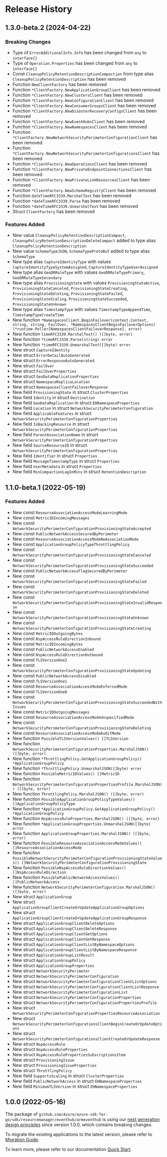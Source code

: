 # Release History

## 1.3.0-beta.2 (2024-04-22)
### Breaking Changes

- Type of `ErrorAdditionalInfo.Info` has been changed from `any` to `interface{}`
- Type of `Operation.Properties` has been changed from `any` to `interface{}`
- Const `CleanupPolicyRetentionDescriptionCompaction` from type alias `CleanupPolicyRetentionDescription` has been removed
- Function `NewClientFactory` has been removed
- Function `*ClientFactory.NewApplicationGroupClient` has been removed
- Function `*ClientFactory.NewClustersClient` has been removed
- Function `*ClientFactory.NewConfigurationClient` has been removed
- Function `*ClientFactory.NewConsumerGroupsClient` has been removed
- Function `*ClientFactory.NewDisasterRecoveryConfigsClient` has been removed
- Function `*ClientFactory.NewEventHubsClient` has been removed
- Function `*ClientFactory.NewNamespacesClient` has been removed
- Function `*ClientFactory.NewNetworkSecurityPerimeterConfigurationClient` has been removed
- Function `*ClientFactory.NewNetworkSecurityPerimeterConfigurationsClient` has been removed
- Function `*ClientFactory.NewOperationsClient` has been removed
- Function `*ClientFactory.NewPrivateEndpointConnectionsClient` has been removed
- Function `*ClientFactory.NewPrivateLinkResourcesClient` has been removed
- Function `*ClientFactory.NewSchemaRegistryClient` has been removed
- Function `dateTimeRFC3339.MarshalText` has been removed
- Function `*dateTimeRFC3339.Parse` has been removed
- Function `*dateTimeRFC3339.UnmarshalText` has been removed
- Struct `ClientFactory` has been removed

### Features Added

- New value `CleanupPolicyRetentionDescriptionCompact`, `CleanupPolicyRetentionDescriptionDeleteCompact` added to type alias `CleanupPolicyRetentionDescription`
- New value `SchemaTypeJSON`, `SchemaTypeProtoBuf` added to type alias `SchemaType`
- New type alias `CaptureIdentityType` with values `CaptureIdentityTypeSystemAssigned`, `CaptureIdentityTypeUserAssigned`
- New type alias `GeoDRRoleType` with values `GeoDRRoleTypePrimary`, `GeoDRRoleTypeSecondary`
- New type alias `ProvisioningState` with values `ProvisioningStateActive`, `ProvisioningStateCanceled`, `ProvisioningStateCreating`, `ProvisioningStateDeleting`, `ProvisioningStateFailed`, `ProvisioningStateScaling`, `ProvisioningStateSucceeded`, `ProvisioningStateUnknown`
- New type alias `TimestampType` with values `TimestampTypeAppendTime`, `TimestampTypeCreateTime`
- New function `*NamespacesClient.BeginFailover(context.Context, string, string, FailOver, *NamespacesClientBeginFailoverOptions) (*runtime.Poller[NamespacesClientFailoverResponse], error)`
- New function `timeRFC3339.MarshalText() ([]byte, error)`
- New function `*timeRFC3339.Parse(string) error`
- New function `*timeRFC3339.UnmarshalText([]byte) error`
- New struct `CaptureIdentity`
- New struct `ErrorDetailAutoGenerated`
- New struct `ErrorResponseAutoGenerated`
- New struct `FailOver`
- New struct `FailOverProperties`
- New struct `GeoDataReplicationProperties`
- New struct `NamespaceReplicaLocation`
- New struct `NamespacesClientFailoverResponse`
- New field `ProvisioningState` in struct `ClusterProperties`
- New field `Identity` in struct `Destination`
- New field `GeoDataReplication` in struct `EHNamespaceProperties`
- New field `Location` in struct `NetworkSecurityPerimeterConfiguration`
- New field `ApplicableFeatures` in struct `NetworkSecurityPerimeterConfigurationProperties`
- New field `IsBackingResource` in struct `NetworkSecurityPerimeterConfigurationProperties`
- New field `ParentAssociationName` in struct `NetworkSecurityPerimeterConfigurationProperties`
- New field `SourceResourceID` in struct `NetworkSecurityPerimeterConfigurationProperties`
- New field `Identifier` in struct `Properties`
- New field `MessageTimestampType` in struct `Properties`
- New field `UserMetadata` in struct `Properties`
- New field `MinCompactionLagInMins` in struct `RetentionDescription`


## 1.1.0-beta.1 (2022-05-19)
### Features Added

- New const `ResourceAssociationAccessModeLearningMode`
- New const `MetricIDIncomingMessages`
- New const `NetworkSecurityPerimeterConfigurationProvisioningStateAccepted`
- New const `PublicNetworkAccessSecuredByPerimeter`
- New const `ResourceAssociationAccessModeNoAssociationMode`
- New const `ApplicationGroupPolicyTypeThrottlingPolicy`
- New const `NetworkSecurityPerimeterConfigurationProvisioningStateCanceled`
- New const `NetworkSecurityPerimeterConfigurationProvisioningStateSucceeded`
- New const `PublicNetworkAccessFlagSecuredByPerimeter`
- New const `NetworkSecurityPerimeterConfigurationProvisioningStateFailed`
- New const `NetworkSecurityPerimeterConfigurationProvisioningStateDeleted`
- New const `NetworkSecurityPerimeterConfigurationProvisioningStateInvalidResponse`
- New const `NetworkSecurityPerimeterConfigurationProvisioningStateUnknown`
- New const `NetworkSecurityPerimeterConfigurationProvisioningStateCreating`
- New const `MetricIDOutgoingBytes`
- New const `NspAccessRuleDirectionInbound`
- New const `MetricIDIncomingBytes`
- New const `PublicNetworkAccessEnabled`
- New const `NspAccessRuleDirectionOutbound`
- New const `TLSVersionOne2`
- New const `NetworkSecurityPerimeterConfigurationProvisioningStateUpdating`
- New const `PublicNetworkAccessDisabled`
- New const `TLSVersionOne1`
- New const `ResourceAssociationAccessModeEnforcedMode`
- New const `TLSVersionOne0`
- New const `NetworkSecurityPerimeterConfigurationProvisioningStateSucceededWithIssues`
- New const `MetricIDOutgoingMessages`
- New const `ResourceAssociationAccessModeUnspecifiedMode`
- New const `NetworkSecurityPerimeterConfigurationProvisioningStateDeleting`
- New const `ResourceAssociationAccessModeAuditMode`
- New function `PossibleTLSVersionValues() []TLSVersion`
- New function `NetworkSecurityPerimeterConfigurationProperties.MarshalJSON() ([]byte, error)`
- New function `*ThrottlingPolicy.GetApplicationGroupPolicy() *ApplicationGroupPolicy`
- New function `*ThrottlingPolicy.UnmarshalJSON([]byte) error`
- New function `PossibleMetricIDValues() []MetricID`
- New function `NetworkSecurityPerimeterConfigurationPropertiesProfile.MarshalJSON() ([]byte, error)`
- New function `ThrottlingPolicy.MarshalJSON() ([]byte, error)`
- New function `PossibleApplicationGroupPolicyTypeValues() []ApplicationGroupPolicyType`
- New function `*ApplicationGroupPolicy.GetApplicationGroupPolicy() *ApplicationGroupPolicy`
- New function `NspAccessRuleProperties.MarshalJSON() ([]byte, error)`
- New function `*ApplicationGroupProperties.UnmarshalJSON([]byte) error`
- New function `ApplicationGroupProperties.MarshalJSON() ([]byte, error)`
- New function `PossibleResourceAssociationAccessModeValues() []ResourceAssociationAccessMode`
- New function `PossibleNetworkSecurityPerimeterConfigurationProvisioningStateValues() []NetworkSecurityPerimeterConfigurationProvisioningState`
- New function `PossibleNspAccessRuleDirectionValues() []NspAccessRuleDirection`
- New function `PossiblePublicNetworkAccessValues() []PublicNetworkAccess`
- New function `NetworkSecurityPerimeterConfiguration.MarshalJSON() ([]byte, error)`
- New struct `ApplicationGroup`
- New struct `ApplicationGroupClientCreateOrUpdateApplicationGroupOptions`
- New struct `ApplicationGroupClientCreateOrUpdateApplicationGroupResponse`
- New struct `ApplicationGroupClientDeleteOptions`
- New struct `ApplicationGroupClientDeleteResponse`
- New struct `ApplicationGroupClientGetOptions`
- New struct `ApplicationGroupClientGetResponse`
- New struct `ApplicationGroupClientListByNamespaceOptions`
- New struct `ApplicationGroupClientListByNamespaceResponse`
- New struct `ApplicationGroupListResult`
- New struct `ApplicationGroupPolicy`
- New struct `ApplicationGroupProperties`
- New struct `NetworkSecurityPerimeter`
- New struct `NetworkSecurityPerimeterConfiguration`
- New struct `NetworkSecurityPerimeterConfigurationClientListOptions`
- New struct `NetworkSecurityPerimeterConfigurationClientListResponse`
- New struct `NetworkSecurityPerimeterConfigurationList`
- New struct `NetworkSecurityPerimeterConfigurationProperties`
- New struct `NetworkSecurityPerimeterConfigurationPropertiesProfile`
- New struct `NetworkSecurityPerimeterConfigurationPropertiesResourceAssociation`
- New struct `NetworkSecurityPerimeterConfigurationsClientBeginCreateOrUpdateOptions`
- New struct `NetworkSecurityPerimeterConfigurationsClientCreateOrUpdateResponse`
- New struct `NspAccessRule`
- New struct `NspAccessRuleProperties`
- New struct `NspAccessRulePropertiesSubscriptionsItem`
- New struct `ProvisioningIssue`
- New struct `ProvisioningIssueProperties`
- New struct `ThrottlingPolicy`
- New field `SupportsScaling` in struct `ClusterProperties`
- New field `PublicNetworkAccess` in struct `EHNamespaceProperties`
- New field `MinimumTLSVersion` in struct `EHNamespaceProperties`


## 1.0.0 (2022-05-16)

The package of `github.com/Azure/azure-sdk-for-go/sdk/resourcemanager/eventhub/armeventhub` is using our [next generation design principles](https://azure.github.io/azure-sdk/general_introduction.html) since version 1.0.0, which contains breaking changes.

To migrate the existing applications to the latest version, please refer to [Migration Guide](https://aka.ms/azsdk/go/mgmt/migration).

To learn more, please refer to our documentation [Quick Start](https://aka.ms/azsdk/go/mgmt).